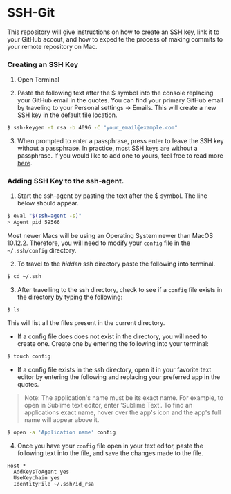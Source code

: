 # SSH-Git
This repository will give instructions on how to create an SSH key, link it to your GitHub accout, and how to expedite the process of making commits to your remote repository on Mac.

### Creating an SSH Key

1. Open Terminal

2. Paste the following text after the $ symbol into the console replacing your GitHub email in the quotes. You can find your primary GitHub email by traveling to your Personal settings -> Emails. This will create a new SSH key in the default file location.
```bash
$ ssh-keygen -t rsa -b 4096 -C "your_email@example.com"
```

3. When prompted to enter a passphrase, press enter to leave the SSH key without a passphrase. In practice, most SSH keys are without a passphrase. If you would like to add one to yours, feel free to read more [here](https://www.ssh.com/ssh/passphrase).

### Adding SSH Key to the ssh-agent.

1. Start the ssh-agent by pasting the text after the $ symbol. The line below should appear.
```bash
$ eval "$(ssh-agent -s)"
> Agent pid 59566
```

Most newer Macs will be using an Operating System newer than MacOS 10.12.2. Therefore, you will need to modify your `config` file in the `~/.ssh/config` directory.

2. To travel to the *hidden* ssh directory paste the following into terminal.
```bash
$ cd ~/.ssh
```

3. After travelling to the ssh directory, check to see if a `config` file exists in the directory by typing the following:
```bash
$ ls
```
This will list all the files present in the current directory.


* If a config file does does not exist in the directory, you will need to create one. Create one by entering the following into your terminal:
```bash
$ touch config
```

* If a config file exists in the ssh directory, open it in your favorite text editor by entering the following and replacing your preferred app in the quotes. 

> Note: The application's name must be its exact name. For example, to open in Sublime text editor, enter 'Sublime Text'. To find an applications exact name, hover over the app's icon and the app's full name will appear above it.

```bash
$ open -a 'Application name' config
```

4. Once you have your `config` file open in your text editor, paste the following text into the file, and save the changes made to the file.
```
Host *
  AddKeysToAgent yes
  UseKeychain yes
  IdentityFile ~/.ssh/id_rsa
```


